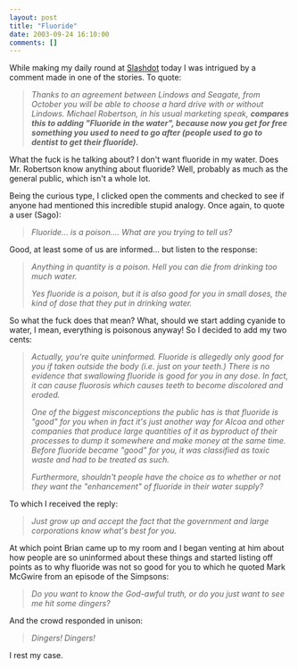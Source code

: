 ```yaml
---
layout: post
title: "Fluoride"
date: 2003-09-24 16:10:00
comments: []
---
```


While making my daily round at <a href="http://www.slashdot.org">Slashdot</a> today I was intrigued by a comment made in one of the stories. To quote:

<blockquote><i>Thanks to an agreement between Lindows and Seagate, from October you will be able to choose a hard drive with or without Lindows. Michael Robertson, in his usual marketing speak, <b>compares this to adding "Fluoride in the water", because now you get for free something you used to need to go after (people used to go to dentist to get their fluoride).</b></i></blockquote>What the fuck is he talking about?  I don't want fluoride in my water.  Does Mr. Robertson know anything about fluoride?  Well, probably as much as the general public, which isn't a whole lot.

<!--more-->

Being the curious type, I clicked open the comments and checked to see if anyone had mentioned this incredible stupid analogy. Once again, to quote a user (Sago):

<blockquote><i>Fluoride...  is a poison.... What are you trying to tell us?</i></blockquote>Good, at least some of us are informed... but listen to the response:
<blockquote><i> Anything in quantity is a poison. Hell you can die from drinking too much water.

Yes fluoride is a poison, but it is also good for you in small doses, the kind of dose that they put in drinking water.</i></blockquote>So what the fuck does that mean? What, should we start adding cyanide to water, I mean, everything is poisonous anyway! So I decided to add my two cents:

<blockquote><i> Actually, you're quite uninformed. Fluoride is allegedly only good for you if taken outside the body (i.e. just on your teeth.) There is no evidence that swallowing fluoride is good for you in any dose. In fact, it can cause fluorosis which causes teeth to become discolored and eroded.

One of the biggest misconceptions the public has is that fluoride is "good" for you when in fact it's just another way for Alcoa and other companies that produce large quantities of it as byproduct of their processes to dump it somewhere and make money at the same time. Before fluoride became "good" for you, it was classified as toxic waste and had to be treated as such.

Furthermore, shouldn't people have the choice as to whether or not they want the "enhancement" of fluoride in their water supply?</i></blockquote>To which I received the reply:

<blockquote><i> Just grow up and accept the fact that the government and large corporations know what's best for you.</i></blockquote>At which point Brian came up to my room and I began venting at him about how people are so uninformed about these things and started listing off points as to why fluoride was not so good for you to which he quoted Mark McGwire from an episode of the Simpsons:
<blockquote><i>Do you want to know the God-awful truth, or do you just want to see me hit some dingers?</i></blockquote>And the crowd responded in unison:
<blockquote><i>Dingers!  Dingers!</i></blockquote>I rest my case.

